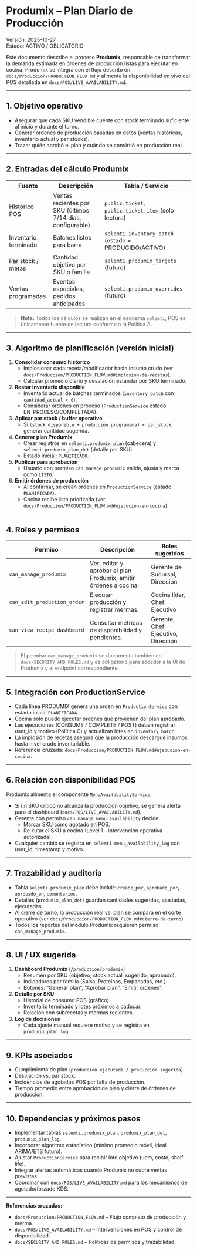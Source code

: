 # Produmix – Plan Diario de Producción
Versión: 2025-10-27  
Estado: ACTIVO / OBLIGATORIO

Este documento describe el proceso **Produmix**, responsable de transformar la demanda estimada en órdenes de producción listas para ejecutar en cocina. Produmix se integra con el flujo descrito en `docs/Produccion/PRODUCTION_FLOW.md` y alimenta la disponibilidad en vivo del POS detallada en `docs/POS/LIVE_AVAILABILITY.md`.

---

## 1. Objetivo operativo
- Asegurar que cada SKU vendible cuente con stock terminado suficiente al inicio y durante el turno.
- Generar órdenes de producción basadas en datos (ventas históricas, inventario actual y par stocks).
- Trazar quién aprobó el plan y cuándo se convirtió en producción real.

---

## 2. Entradas del cálculo Produmix
| Fuente | Descripción | Tabla / Servicio |
|--------|-------------|------------------|
| Histórico POS | Ventas recientes por SKU (últimos 7/14 días, configurable) | `public.ticket`, `public.ticket_item` (solo lectura) |
| Inventario terminado | Batches listos para barra | `selemti.inventory_batch` (estado = PRODUCIDO/ACTIVO) |
| Par stock / metas | Cantidad objetivo por SKU o familia | `selemti.produmix_targets` (futuro) |
| Ventas programadas | Eventos especiales, pedidos anticipados | `selemti.produmix_overrides` (futuro) |

> **Nota:** Todos los cálculos se realizan en el esquema `selemti`; POS es únicamente fuente de lectura conforme a la Política A.

---

## 3. Algoritmo de planificación (versión inicial)
1. **Consolidar consumo histórico**  
   - Implosionar cada receta/modificador hasta insumo crudo (ver `docs/Produccion/PRODUCTION_FLOW.md#implosion-de-recetas`).  
   - Calcular promedio diario y desviación estándar por SKU terminado.
2. **Restar inventario disponible**  
   - Inventario actual de batches terminados (`inventory_batch` con `cantidad_actual > 0`).  
   - Considerar órdenes en proceso (`ProductionService` estado EN_PROCESO/COMPLETADA).
3. **Aplicar par stock / buffer operativo**  
   - Si `(stock disponible + producción programada) < par_stock`, generar cantidad sugerida.
4. **Generar plan Produmix**  
   - Crear registros en `selemti.produmix_plan` (cabecera) y `selemti.produmix_plan_det` (detalle por SKU).  
   - Estado inicial: `PLANIFICADO`.
5. **Publicar para aprobación**  
   - Usuario con permiso `can_manage_produmix` valida, ajusta y marca como `LISTO`.
6. **Emitir órdenes de producción**  
   - Al confirmar, se crean órdenes en `ProductionService` (estado `PLANIFICADA`).  
   - Cocina recibe lista priorizada (ver `docs/Produccion/PRODUCTION_FLOW.md#ejecucion-en-cocina`).

---

## 4. Roles y permisos
| Permiso | Descripción | Roles sugeridos |
|---------|-------------|-----------------|
| `can_manage_produmix` | Ver, editar y aprobar el plan Produmix, emitir órdenes a cocina. | Gerente de Sucursal, Dirección |
| `can_edit_production_order` | Ejecutar producción y registrar mermas. | Cocina líder, Chef Ejecutivo |
| `can_view_recipe_dashboard` | Consultar métricas de disponibilidad y pendientes. | Gerente, Chef Ejecutivo, Dirección |

> El permiso `can_manage_produmix` se documenta también en `docs/SECURITY_AND_ROLES.md` y es obligatorio para acceder a la UI de Produmix y al endpoint correspondiente.

---

## 5. Integración con ProductionService
- Cada línea PRODUMIX genera una orden en `ProductionService` con estado inicial `PLANIFICADA`.
- Cocina solo puede ejecutar órdenes que provienen del plan aprobado.
- Las ejecuciones (CONSUME / COMPLETE / POST) deben registrar user_id y motivo (Política C) y actualizan lotes en `inventory_batch`.
- La implosión de recetas asegura que la producción descargue insumos hasta nivel crudo inventariable.
- Referencia cruzada: `docs/Produccion/PRODUCTION_FLOW.md#ejecucion-en-cocina`.

---

## 6. Relación con disponibilidad POS
Produmix alimenta el componente `MenuAvailabilityService`:
- Si un SKU crítico no alcanza la producción objetivo, se genera alerta para el dashboard (`docs/POS/LIVE_AVAILABILITY.md`).
- Gerente con permiso `can_manage_menu_availability` decide:
  - Marcar SKU como agotado en POS.
  - Re-rutar el SKU a cocina (Level 1 – intervención operativa autorizada).
- Cualquier cambio se registra en `selemti.menu_availability_log` con user_id, timestamp y motivo.

---

## 7. Trazabilidad y auditoría
- Tabla `selemti.produmix_plan` debe incluir: `creado_por`, `aprobado_por`, `aprobado_en`, `comentarios`.
- Detalles (`produmix_plan_det`) guardan cantidades sugeridas, ajustadas, ejecutadas.
- Al cierre de turno, la producción real vs. plan se compara en el corte operativo (ver `docs/Produccion/PRODUCTION_FLOW.md#cierre-de-turno`).
- Todos los reportes del módulo Produmix requieren permiso `can_manage_produmix`.

---

## 8. UI / UX sugerida
1. **Dashboard Produmix** (`/production/produmix`)
   - Resumen por SKU (objetivo, stock actual, sugerido, aprobado).
   - Indicadores por familia (Salsa, Proteínas, Empanadas, etc.).
   - Botones: “Generar plan”, “Aprobar plan”, “Emitir órdenes”.
2. **Detalle por SKU**
   - Historial de consumo POS (gráfico).
   - Inventario terminado y lotes próximos a caducar.
   - Relación con subrecetas y mermas recientes.
3. **Log de decisiones**
   - Cada ajuste manual requiere motivo y se registra en `produmix_plan_log`.

---

## 9. KPIs asociados
- Cumplimiento de plan (`producción ejecutada / producción sugerida`).
- Desviación vs. par stock.
- Incidencias de agotados POS por falta de producción.
- Tiempo promedio entre aprobación de plan y cierre de órdenes de producción.

---

## 10. Dependencias y próximos pasos
- Implementar tablas `selemti.produmix_plan`, `produmix_plan_det`, `produmix_plan_log`.
- Incorporar algoritmo estadístico (mínimo promedio móvil, ideal ARIMA/ETS futuro).
- Ajustar `ProductionService` para recibir lote objetivo (uom, costo, shelf life).
- Integrar alertas automáticas cuando Produmix no cubre ventas previstas.
- Coordinar con `docs/POS/LIVE_AVAILABILITY.md` para los mecanismos de agotado/forzado KDS.

---

**Referencias cruzadas:**  
- `docs/Produccion/PRODUCTION_FLOW.md` – Flujo completo de producción y merma.  
- `docs/POS/LIVE_AVAILABILITY.md` – Intervenciones en POS y control de disponibilidad.  
- `docs/SECURITY_AND_ROLES.md` – Políticas de permisos y trazabilidad.

